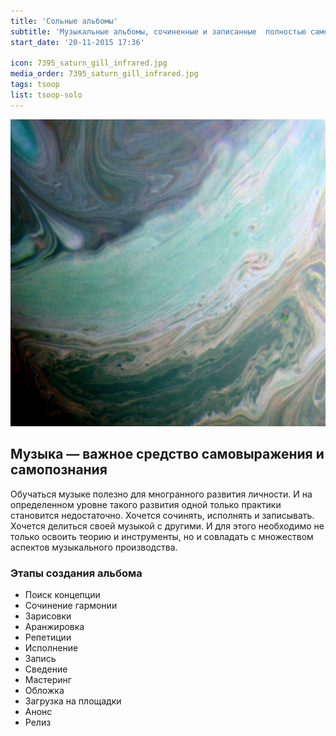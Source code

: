 ```yaml
---
title: 'Сольные альбомы'
subtitle: 'Музыкальные альбомы, сочиненные и записанные  полностью самостоятельно'
start_date: '20-11-2015 17:36'

icon: 7395_saturn_gill_infrared.jpg
media_order: 7395_saturn_gill_infrared.jpg
tags: tsoop
list: tsoop-solo
---
```


![](./7395_saturn_gill_infrared.jpg)

## Музыка — важное средство самовыражения и самопознания

Обучаться музыке полезно для многранного развития личности. И на определенном уровне такого развития одной только практики становится недостаточно. Хочется сочинять, исполнять и записывать. Хочется делиться своей музыкой с другими. И для этого необходимо не только освоить теорию и инструменты, но и совладать с множеством аспектов музыкального производства.

### Этапы создания альбома
- Поиск концепции
- Сочинение гармонии
- Зарисовки
- Аранжировка
- Репетиции
- Исполнение
- Запись
- Сведение
- Мастеринг
- Обложка
- Загрузка на площадки
- Анонс
- Релиз

